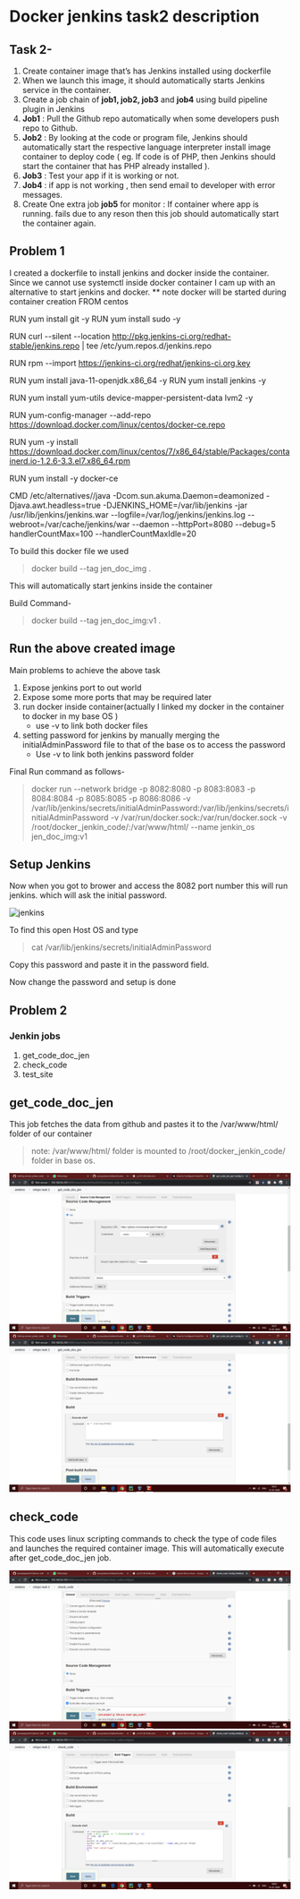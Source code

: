 # Docker jenkins task2 description
## Task 2-
1.  Create container image that’s has Jenkins installed using dockerfile
2.  When we launch this image, it should automatically starts Jenkins service in the container.
3.  Create a job chain of  **job1, job2, job3**  and  **job4** using build pipeline plugin in Jenkins
4.  **Job1**  : Pull the Github repo automatically when some developers push repo to Github.
5.  **Job2**  : By looking at the code or program file, Jenkins should automatically start the respective language interpreter install image container to deploy code ( eg. If code is of PHP, then Jenkins should start the container that has PHP already installed ).
6.  **Job3** : Test your app if it is working or not.
7.  **Job4**  : if app is not working , then send email to developer with error messages.
8.  Create One extra job  **job5**  for monitor : If container where app is running. fails due to any reson then this job should automatically start the container again.

## Problem 1

I created a dockerfile to install jenkins and docker inside the container. Since we cannot use systemctl inside docker container I cam up with an alternative to start jenkins and docker.
** note docker will be started during container creation
FROM centos


RUN yum install git -y
RUN yum install sudo -y 

RUN curl --silent --location http://pkg.jenkins-ci.org/redhat-stable/jenkins.repo | tee /etc/yum.repos.d/jenkins.repo

RUN rpm --import https://jenkins-ci.org/redhat/jenkins-ci.org.key


RUN yum install java-11-openjdk.x86_64 -y
RUN yum install jenkins -y

RUN yum install yum-utils device-mapper-persistent-data lvm2 -y

RUN yum-config-manager --add-repo  https://download.docker.com/linux/centos/docker-ce.repo

RUN yum -y install https://download.docker.com/linux/centos/7/x86_64/stable/Packages/containerd.io-1.2.6-3.3.el7.x86_64.rpm


RUN yum install -y docker-ce

CMD /etc/alternatives//java -Dcom.sun.akuma.Daemon=deamonized -Djava.awt.headless=true -DJENKINS_HOME=/var/lib/jenkins -jar /usr/lib/jenkins/jenkins.war --logfile=/var/log/jenkins/jenkins.log --webroot=/var/cache/jenkins/war --daemon --httpPort=8080 --debug=5 handlerCountMax=100 --handlerCountMaxIdle=20 


To build this docker file we used 
> docker build --tag jen_doc_img .

This will automatically start jenkins inside the container


Build Command-
> docker build --tag jen_doc_img:v1 .

## Run the above created image
Main problems to achieve the above task

 1. Expose jenkins port to out world
 2. Expose some more ports that may be required later
 3. run docker inside container(actually I linked my docker in the container to docker in my base OS )
    * use -v to link both docker files
 4. setting password for jenkins by manually merging the initialAdminPassword file to that of the base os to access the password
    * Use -v to link both jenkins password folder
 

Final Run command as follows- 
> docker run --network bridge -p 8082:8080 -p 8083:8083 -p 8084:8084 -p 8085:8085 -p 8086:8086 -v /var/lib/jenkins/secrets/initialAdminPassword:/var/lib/jenkins/secrets/initialAdminPassword -v /var/run/docker.sock:/var/run/docker.sock -v /root/docker_jenkin_code/:/var/www/html/ --name jenkin_os jen_doc_img:v1

 

## Setup Jenkins 
Now when you got to brower and access the 8082 port number 
this will run jenkins. which will ask the initial password.

![jenkins](https://github.com/narayanhari/JenkinsDocker_Task2/blob/master/jen.png)

To find this open Host OS and type
> cat /var/lib/jenkins/secrets/initialAdminPassword

Copy this password and paste it in the password field.

Now change the password and setup is done

## Problem 2

### Jenkin jobs
1. get_code_doc_jen
2. check_code
3. test_site

## get_code_doc_jen
This job fetches the data from github and pastes it to the /var/www/html/ folder of our container
>note: /var/www/html/ folder is mounted to /root/docker_jenkin_code/ folder in base os.


![job1_img1](https://github.com/prasadpriyesh1/docker_jenkin_task2_description/blob/master/Screenshot%20(96).png)
![job1_img2](https://github.com/prasadpriyesh1/docker_jenkin_task2_description/blob/master/Screenshot%20(97).png)

## check_code
This code uses linux scripting commands to check the type of code files and launches the required container image.
This will automatically execute after get_code_doc_jen job.


![job2_img1](https://github.com/prasadpriyesh1/docker_jenkin_task2_description/blob/master/Screenshot%20(91).png)
![job2_img2](https://github.com/prasadpriyesh1/docker_jenkin_task2_description/blob/master/Screenshot%20(92).png)
